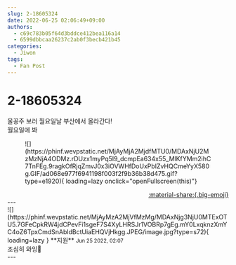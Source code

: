 ```yaml
---
slug: 2-18605324
date: 2022-06-25 02:06:49+09:00
authors:
  - c69c783b05f64d3bddce412bea116a14
  - 6599dbbcaa26237c2ab0f3becb421b45
categories:
  - Jiwon
tags:
  - Fan Post
---
```


# 2-18605324

<div class="post-container" markdown="1">
<div class="content-container md-sidebar__scrollwrap" markdown="1">

울꽁주 보러 월요일날 부산에서 올라간다!<br>월요일에 봐
<figure markdown="1">
![](https://phinf.wevpstatic.net/MjAyMjA2MjdfMTU0/MDAxNjU2MzMzNjA4ODMz.rDUzx1myPq5I9_dcmpEa634x55_MlKfYMm2ihC7TnFEg.9ragkOfRjqZmvJ0x3iOVWHfDoUxPbIZvHQCmeYyX580g.GIF/ad068e977f6941198f003f2f9b36b38d475.gif?type=e1920){ loading=lazy onclick="openFullscreen(this)"}
</figure>


</div>
</div>

<div style="text-align: right;" markdown="1">
<a href="https://weverse.io/fromis9/fanpost/2-18605324" style="text-align: right;">:material-share:{.big-emoji}</a>
</div>
---

<div class="comments-container md-sidebar__scrollwrap" markdown="1">
<div class="comment" markdown="1">
<div class='id-container' markdown="1">
![](https://phinf.wevpstatic.net/MjAyMzA2MjVfMzMg/MDAxNjg3NjU0MTExOTU5.7GFeCpkRW4jdCPevFi1sgeF7S4XyLHRSJr1VOBRp7gEg.mY0LxqknzXmYC4oZ6TpxCmdSnAbldBctUiaEHQVjHkgg.JPEG/image.jpg?type=s72){ loading=lazy }
**<span class="artist">지원</span>** <small>Jun 25 2022, 02:07</small><br>
</div>
<div class='comment-body' markdown="1">
조심히 와잉🦋
</div>
</div>
</div>
---
